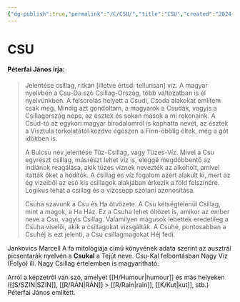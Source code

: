 ```yaml
---
{"dg-publish":true,"permalink":"/C/CSU/","title":"CSU","created":"2024-04-24T01:42","updated":"2025-06-07T19:52"}
---
```



# CSU

#### Péterfai János írja:

> Jelentése csillag, ritkán \[illetve értsd: tellurisan\] víz. A magyar nyelvben a Csu-Da szó Csillag-Ország, több változatban is él nyelvünkben. A felsorolás helyett a Csudi, Csoda alakokat említem csak meg. Mindig azt gondoltam, a magyarok a Csudák, vagyis a Csillagország népe, az észtek és sokan mások a mi rokonaink. A Csúd-tó az egykori magyar birodalomról is kaphatta nevét, az észtek a Visztula torkolatától kezdve egészen a Finn-öbölig éltek, még a gót időkben is.  
>
> A Bulcsu név jelentése Tűz-Csillag, vagy Tüzes-Víz. Mivel a Csu egyrészt csillag, másrészt lehet víz is, eléggé megdöbbentő az indiánok reagálása, akik tüzes víznek nevezték az alkoholt, amivel itatták őket a hódítók. A csillag és víz fogalom azért alakult ki, mert az ég vizeiből az eső kis csillagok alakjában érkezik a föld felszínére. Logikus tehát a csillag és a vízcsepp szótani azonosítása.  
> 
> Csuha szavunk a Csu és Ha ötvözete. A Csu kétségtelenül Csillag, mint a magok, a Ha Ház. Ez a Csuha lehet öltözet is, amikor az ember neve a Csu, vagyis Csillag. Valamilyen mágusok lehettek eredetileg a Csuha viselői, akik a csillagokat vizsgálták. A Csuhé, pontosabban a Csuhéj is ezt jelenti, a Csu csillagmagokat Héj fedi.  

Jankovics Marcell A fa mitológiája című könyvének adata szerint az ausztrál picsentarák nyelvén a **Csukal** a Tejút neve. Csu-Kal felbontásban Nagy Víz (Folyó) ill. Nagy Csillag értelemben is magyarítható.  

  
Arról a képzetről van szó, amelyet [[H/Humour\|humour]] és más helyeken ([[S/SZIN\|SZIN]], [[R/RÁN\|RÁN]] > [[R/Rain\|rain]], [[K/Kut\|kut]], stb.) Péterfai János említett.  